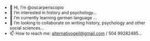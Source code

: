 - 👋 Hi, I’m @oscarperiscopio
- 👀 I’m interested in history and psychology...
- 🌱 I’m currently learning german language ...
- 💞️ I’m looking to collaborate on writing history, psychology and other social sciences...
- 📫 How to reach me: alternativogeil@gmail.com / 504 99282485...

<!---
oscarperiscopio/oscarperiscopio is a ✨ special ✨ repository because its `README.md` (this file) appears on your GitHub profile.
You can click the Preview link to take a look at your changes.
--->
